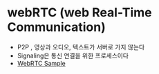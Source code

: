 # webRTC (web Real-Time Communication)

- P2P , 영상과 오디오, 텍스트가 서버로 가지 않는다
- Signaling은 통신 연결을 위한 프로세스이다
- [WebRTC Sample](https://webrtc.github.io/samples/)
